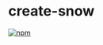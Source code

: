 # create-snow

[![npm](https://img.shields.io/npm/v/create-snow?color=%23148aff)](https://www.npmjs.com/package/create-snow)
